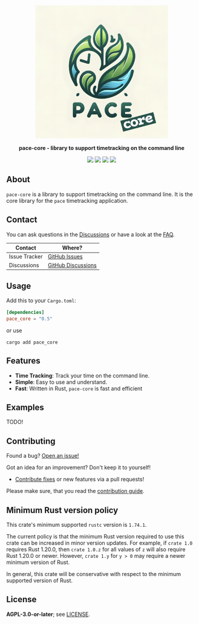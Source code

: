 <p align="center">
<img src="https://raw.githubusercontent.com/pace-rs/assets/main/logos/readme_header_core.png" height="350" />
</p>
<p align="center"><b>pace-core - library to support timetracking on the command line</b></p>

<p align="center">
<a href="https://crates.io/crates/pace_core"><img src="https://img.shields.io/crates/v/pace_core.svg" /></a>
<a href="https://docs.rs/pace_core/"><img src="https://img.shields.io/docsrs/pace_core?style=flat&amp;labelColor=1c1d42&amp;color=4f396a&amp;logo=Rust&amp;logoColor=white" /></a>
<a href="https://raw.githubusercontent.com/pace-rs/pace/main/crates/core/LICENSE"><img src="https://img.shields.io/badge/license-AGPLv3+-red.svg" /></a>
<a href="https://crates.io/crates/pace_core"><img src="https://img.shields.io/crates/d/pace_core.svg" /></a>
<p>

## About

`pace-core` is a library to support timetracking on the command line. It is the
core library for the `pace` timetracking application.

## Contact

You can ask questions in the
[Discussions](https://github.com/pace-rs/pace/discussions) or have a look at the
[FAQ](https://pace-rs.github.io/docs/FAQ.html).

| Contact       | Where?                                                             |
| ------------- | ------------------------------------------------------------------ |
| Issue Tracker | [GitHub Issues](https://github.com/pace-rs/pace/issues/new/choose) |
| Discussions   | [GitHub Discussions](https://github.com/pace-rs/discussions)       |

## Usage

Add this to your `Cargo.toml`:

```toml
[dependencies]
pace_core = "0.5"
```

or use

```console
cargo add pace_core
```

## Features

- **Time Tracking**: Track your time on the command line.
- **Simple**: Easy to use and understand.
- **Fast**: Written in Rust, `pace-core` is fast and efficient

## Examples

TODO!

## Contributing

Found a bug? [Open an issue!](https://github.com/pace-rs/pace/issues/new/choose)

Got an idea for an improvement? Don't keep it to yourself!

- [Contribute fixes](https://github.com/pace-rs/pace/contribute) or new features
  via a pull requests!

Please make sure, that you read the
[contribution guide](https://pace-rs.github.io/docs/contributing_to_pace.html).

## Minimum Rust version policy

This crate's minimum supported `rustc` version is `1.74.1`.

The current policy is that the minimum Rust version required to use this crate
can be increased in minor version updates. For example, if `crate 1.0` requires
Rust 1.20.0, then `crate 1.0.z` for all values of `z` will also require Rust
1.20.0 or newer. However, `crate 1.y` for `y > 0` may require a newer minimum
version of Rust.

In general, this crate will be conservative with respect to the minimum
supported version of Rust.

## License

**AGPL-3.0-or-later**; see [LICENSE](./LICENSE).
